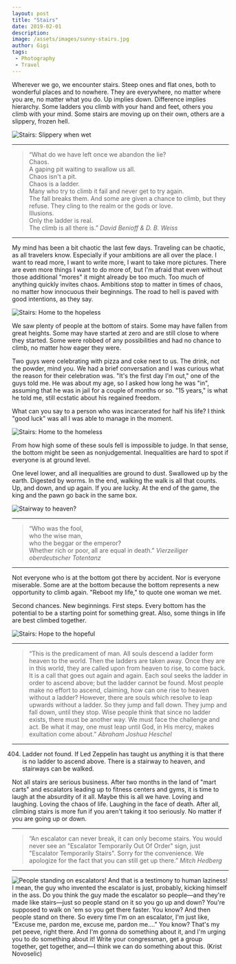 ```yaml
---
layout: post
title: "Stairs"
date: 2019-02-01
description:
image: /assets/images/sunny-stairs.jpg
author: Gigi
tags:
 - Photography
 - Travel
---
```


Wherever we go, we encounter stairs. Steep ones and flat ones, both to wonderful places and to nowhere. They are everywhere, no matter where you are, no matter what you do. Up implies down. Difference implies hierarchy. Some ladders you climb with your hand and feet, others you climb with your mind. Some stairs are moving up on their own, others are a slippery, frozen hell.

![Stairs: Slippery when wet](/assets/images/icy-stairs.jpg#full)

----

<blockquote>
  “What do we have left once we abandon the lie?<br/>
  Chaos.<br/>
  A gaping pit waiting to swallow us all.<br/>
  Chaos isn't a pit.<br/>
  Chaos is a ladder.<br/>
  Many who try to climb it fail and never get to try again.<br/>
  The fall breaks them. And some are given a chance to climb, but they refuse. They cling to the realm or the gods or love.<br/>
  Illusions.<br/>
  Only the ladder is real.<br/>
  The climb is all there is.”
  <cite>David Benioff & D. B. Weiss</cite>
</blockquote>

----

My mind has been a bit chaotic the last few days. Traveling can be chaotic, as all travelers know. Especially if your ambitions are all over the place. I want to read more, I want to write more, I want to take more pictures. There are even more things I want to do more of, but I'm afraid that even without those additional "mores" it might already be too much. Too much of anything quickly invites chaos. Ambitions stop to matter in times of chaos, no matter how innocuous their beginnings. The road to hell is paved with good intentions, as they say.

![Stairs: Home to the hopeless](/assets/images/homeless-stairs.jpg#full)

We saw plenty of people at the bottom of stairs. Some may have fallen from great heights. Some may have started at zero and are still close to where they started. Some were robbed of any possibilities and had no chance to climb, no matter how eager they were.

Two guys were celebrating with pizza and coke next to us. The drink, not the powder, mind you. We had a brief conversation and I was curious what the reason for their celebration was. "It's the first day I'm out," one of the guys told me. He was about my age, so I asked how long he was "in", assuming that he was in jail for a couple of months or so. "15 years," is what he told me, still ecstatic about his regained freedom.

What can you say to a person who was incarcerated for half his life? I think "good luck" was all I was able to manage in the moment.


![Stairs: Home to the homeless](/assets/images/nosering-stairs.jpg#full)

From how high some of these souls fell is impossible to judge. In that sense, the bottom might be seen as nonjudgemental. Inequalities are hard to spot if everyone is at ground level.

One level lower, and all inequalities are ground to dust. Swallowed up by the earth. Digested by worms. In the end, walking the walk is all that counts. Up, and down, and up again. If you are lucky. At the end of the game, the king and the pawn go back in the same box.

![Stairway to heaven?](/assets/images/cemetery.jpg#full)

----

<blockquote>
  “Who was the fool,<br/>
  who the wise man,<br/>
  who the beggar or the emperor?<br/>
  Whether rich or poor, all are equal in death.”
  <cite>Vierzeiliger oberdeutscher Totentanz</cite>
</blockquote>

----

Not everyone who is at the bottom got there by accident. Nor is everyone miserable. Some are at the bottom because the bottom represents a new opportunity to climb again. "Reboot my life," to quote one woman we met.

Second chances. New beginnings. First steps. Every bottom has the potential to be a starting point for something great. Also, some things in life are best climbed together.

![Stairs: Hope to the hopeful](/assets/images/wedding-stairs.jpg#full)

----

<blockquote>
  “This is the predicament of man. All souls descend a ladder form heaven to the world. Then the ladders are taken away. Once they are in this world, they are called upon from heaven to rise, to come back. It is a call that goes out again and again. Each soul seeks the ladder in order to ascend above; but the ladder cannot be found. Most people make no effort to ascend, claiming, how can one rise to heaven without a ladder? However, there are souls which resolve to leap upwards without a ladder. So they jump and fall down. They jump and fall down, until they stop. Wise people think that since no ladder exists, there must be another way. We must face the challenge and act. Be what it may, one must leap until God, in His mercy, makes exultation come about.”
  <cite>Abraham Joshua Heschel</cite>
</blockquote>

----

404. Ladder not found. If Led Zeppelin has taught us anything it is that there is no ladder to ascend above. There is a stairway to heaven, and stairways can be walked.

Not all stairs are serious business. After two months in the land of "mart carts" and escalators leading up to fitness centers and gyms, it is time to laugh at the absurdity of it all. Maybe this is all we have. Loving and laughing. Loving the chaos of life. Laughing in the face of death. After all, climbing stairs is more fun if you aren't taking it too seriously. No matter if you are going up or down.

----

<blockquote>
  “An escalator can never break, it can only become stairs. You would never see an "Escalator Temporarily Out Of Order" sign, just "Escalator Temporarily Stairs". Sorry for the convenience. We apologize for the fact that you can still get up there.”
  <cite>Mitch Hedberg</cite>
</blockquote>

----


![People standing on escalators!  And that is a testimony to human laziness!  I mean, the guy who invented the escalator is just, probably, kicking himself in the ass.  Do you think the guy made the escalator so people—and they're made like stairs—just so people stand on it so you go up and down?  You're supposed to walk on 'em so you get there faster.  You know?  And then people stand on there.  So every time I'm on an escalator, I'm just like, "Excuse me, pardon me, excuse me, pardon me…."  You know?  That's my pet peeve, right there.  And I'm gonna do something about it, and I'm urging you to do something about it!  Write your congressman, get a group together, get together, and—I think we can do something about this. (Krist Novoselic)](/assets/images/escalator-stairs.jpg#full)
